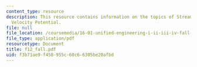 ```yaml
---
content_type: resource
description: This resource contains information on the topics of Stream Function and
  Velocity Potential.
file: null
file_location: /coursemedia/16-01-unified-engineering-i-ii-iii-iv-fall-2005-spring-2006/f3b71ae9f458955c60c66305be20afbd_f12_fall.pdf
file_type: application/pdf
resourcetype: Document
title: f12_fall.pdf
uid: f3b71ae9-f458-955c-60c6-6305be20afbd
---
```

